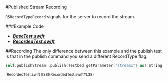 #Published Stream Recording

`R5RecordTypeRecord` signals for the server to record the stream.

###Example Code
- ***[BaseTest.swift](../BaseTest.swift)***
- ***[RecordedTest.swift](RecordedTest.swift)***

##Recording
The only difference between this example and the publish test is that in the publish command you send a different RecordType flag:

```Swift
self.publishStream!.publish(Testbed.getParameter("stream1") as! String, type: R5RecordTypeRecord)
```
<sub>
[RecordedTest.swift #38](RecordedTest.swift#L38)
</sub>
